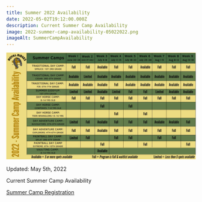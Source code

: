 ```yaml
---
title: Summer 2022 Availability
date: 2022-05-02T19:12:00.000Z
description: Current Summer Camp Availability
image: 2022-summer-camp-availability-05022022.png
imageAlt: SummerCampAvailability
---
```

![SummerCampAvailability](2022availabilitysummer.jpg "SummerCampAvailability")

Updated: May 5th, 2022

Current Summer Camp Availability 

<div className='text-center mt-4'>
    <a 
        href='https://www.ultracamp.com/clientlogin.aspx?idCamp=1145&campCode=151'
        className='text-green-200 hover:text-indigo-400 hover:underline font-cursive text-2xl'
        target='_blank' 
        rel='noopener noreferrer'
    >Summer Camp Registration</a>
</div>